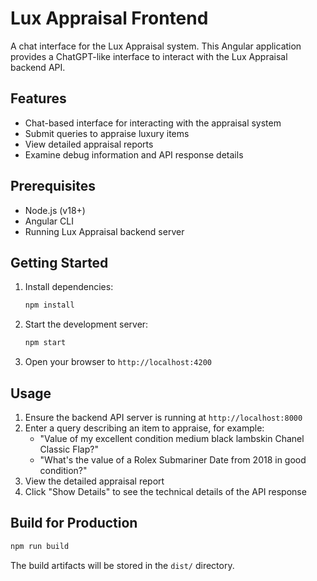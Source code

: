 # Lux Appraisal Frontend

A chat interface for the Lux Appraisal system. This Angular application provides a ChatGPT-like interface to interact with the Lux Appraisal backend API.

## Features

- Chat-based interface for interacting with the appraisal system
- Submit queries to appraise luxury items
- View detailed appraisal reports
- Examine debug information and API response details

## Prerequisites

- Node.js (v18+)
- Angular CLI
- Running Lux Appraisal backend server

## Getting Started

1. Install dependencies:
   ```bash
   npm install
   ```

2. Start the development server:
   ```bash
   npm start
   ```

3. Open your browser to `http://localhost:4200`

## Usage

1. Ensure the backend API server is running at `http://localhost:8000`
2. Enter a query describing an item to appraise, for example:
   - "Value of my excellent condition medium black lambskin Chanel Classic Flap?"
   - "What's the value of a Rolex Submariner Date from 2018 in good condition?"
3. View the detailed appraisal report
4. Click "Show Details" to see the technical details of the API response

## Build for Production

```bash
npm run build
```

The build artifacts will be stored in the `dist/` directory. 